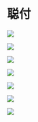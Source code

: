 # 聪付
![](https://upload-images.jianshu.io/upload_images/5640239-a08f1bf783d59b13.png?imageMogr2/auto-orient/strip%7CimageView2/2/w/1240)

![](https://upload-images.jianshu.io/upload_images/5640239-a78805937830f65e.png?imageMogr2/auto-orient/strip%7CimageView2/2/w/1240)

![](https://upload-images.jianshu.io/upload_images/5640239-cc3b298208ed7408.png?imageMogr2/auto-orient/strip%7CimageView2/2/w/1240)

![](https://upload-images.jianshu.io/upload_images/5640239-ca9ccb7d5e50e843.png?imageMogr2/auto-orient/strip%7CimageView2/2/w/1240)

![](https://upload-images.jianshu.io/upload_images/5640239-164f83f64f4561cb.png?imageMogr2/auto-orient/strip%7CimageView2/2/w/1240)

![](https://upload-images.jianshu.io/upload_images/5640239-25512296d6556fea.png?imageMogr2/auto-orient/strip%7CimageView2/2/w/1240)

![](https://upload-images.jianshu.io/upload_images/5640239-f2078c621f3ed016.png?imageMogr2/auto-orient/strip%7CimageView2/2/w/1240)


